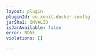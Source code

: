 ```yaml
---
layout: plugin
pluginId: eu.xenit.docker-config
jarSha1: INVALID
isJarAvailable: false
error: NONE
violations: []

---
```

